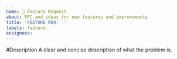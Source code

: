 ```yaml
---
name: 🚀 Feature Request
about: RFC and ideas for new features and improvements
title: 'FEATURE REQ:  '
labels: feature
assignees:
---
```


#Description
A clear and concise description of what the problem is.
